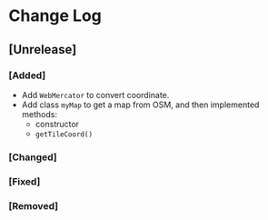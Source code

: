 # Change Log

## [Unrelease]
### [Added]
- Add `WebMercator` to convert coordinate.
- Add class `myMap` to get a map from OSM, and then implemented methods:
	- constructor
	- `getTileCoord()`

### [Changed]

### [Fixed]

### [Removed]

